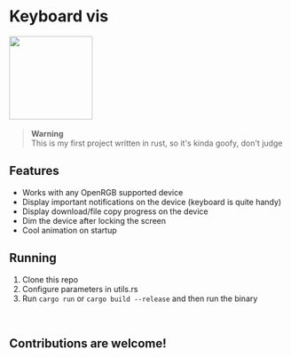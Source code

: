 # Keyboard vis

<img src="https://github.com/dgudim/keyboard_vis/assets/34401005/a0877013-1818-4fc3-84de-aaa7857e5824" height=150 id="icon"></img>
<img src="https://github.com/dgudim/keyboard_vis/assets/34401005/7dc8f223-8a7c-41b9-bb4c-5a31c96b02c7" height=0 id="thumb"></img>

> **Warning** <br>
> This is my first project written in rust, so it's kinda goofy, don't judge

## Features
- Works with any OpenRGB supported device
- Display important notifications on the device (keyboard is quite handy)
- Display download/file copy progress on the device
- Dim the device after locking the screen
- Cool animation on startup

## Running 

1. Clone this repo
2. Configure parameters in utils.rs
3. Run `cargo run` or `cargo build --release` and then run the binary

<br>

## Contributions are welcome!

